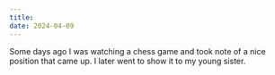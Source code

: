 ```yaml
---
title: 
date: 2024-04-09
---
```


Some days ago I was watching a chess game and took note of a nice position that came up. I later went to show it to my young sister.

